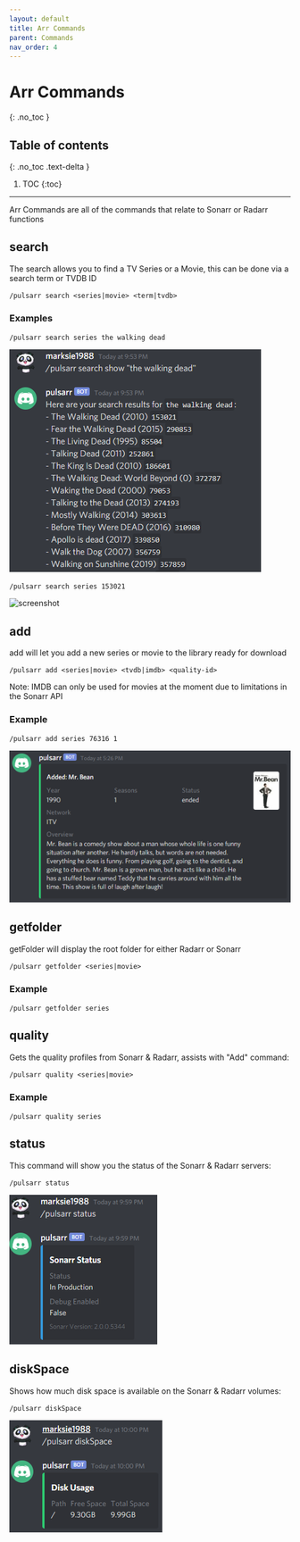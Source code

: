 ```yaml
---
layout: default
title: Arr Commands
parent: Commands
nav_order: 4
---
```


# Arr Commands
{: .no_toc }

## Table of contents
{: .no_toc .text-delta }

1. TOC
{:toc}

---

Arr Commands are all of the commands that relate to Sonarr or Radarr functions

## search

The search allows you to find a TV Series or a Movie, this can be done via
a search term or TVDB ID

```shell
/pulsarr search <series|movie> <term|tvdb>
```

### Examples

```shell
/pulsarr search series the walking dead
```

![screenshot](../assets/images/screenshots/search-term.png)

```shell
/pulsarr search series 153021
```

![screenshot](../assets/images/screenshots/search-153021.png)

## add

add will let you add a new series or movie to the library ready for download

```shell
/pulsarr add <series|movie> <tvdb|imdb> <quality-id>
```

Note: IMDB can only be used for movies at the moment due to limitations in the Sonarr API

### Example

```shell
/pulsarr add series 76316 1
```

![screenshot](../assets/images/screenshots/add-76316.png)

## getfolder

getFolder will display the root folder for either Radarr or Sonarr

```shell
/pulsarr getfolder <series|movie>
```

### Example

```shell
/pulsarr getfolder series
```

## quality

Gets the quality profiles from Sonarr & Radarr, assists with "Add" command:

```shell
/pulsarr quality <series|movie>
```

### Example

```shell
/pulsarr quality series
```

## status

This command will show you the status of the Sonarr & Radarr servers:

```shell
/pulsarr status
```

![screenshot](../assets/images/screenshots/status.png)

## diskSpace

Shows how much disk space is available on the Sonarr & Radarr volumes:

```shell
/pulsarr diskSpace
```

![screenshot](../assets/images/screenshots/diskSpace.png)
